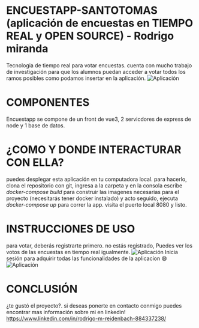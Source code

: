 # ENCUESTAPP-SANTOTOMAS (aplicación de encuestas en TIEMPO REAL y OPEN SOURCE) - Rodrigo miranda
Tecnologia de tiempo real para votar encuestas. cuenta con mucho trabajo de investigación para que los alumnos puedan acceder a votar todos los ramos posibles como podamos insertar en la aplicación.
![Aplicación](https://res.cloudinary.com/debvhmcid/image/upload/v1698216921/inicio_q14p2b.jpg)
# COMPONENTES
Encuestapp se compone de un front de vue3, 2 servicdores de express de node y 1 base de datos. 

# ¿COMO Y DONDE INTERACTURAR CON ELLA?
puedes desplegar esta aplicación en tu computadora local. para hacerlo, clona el repositorio con git, ingresa a la carpeta y en la consola escribe *docker-compose build* para construir las imagenes necesarias para el proyecto (necesitarás tener docker instalado) y acto seguido, ejecuta *docker-compose up* para correr la app. visita el puerto local 8080 y listo.

# INSTRUCCIONES DE USO
para votar, deberás registrarte primero. no estás registrado, Puedes ver los votos de las encuestas en tiempo real igualmente.
![Aplicación](https://res.cloudinary.com/debvhmcid/image/upload/v1698216643/encuesta_itwu3v.jpg)
Inicia sesión para adquirir todas las funcionalidades de la aplicacíon :smile:
![Aplicación](https://res.cloudinary.com/debvhmcid/image/upload/v1698216643/encuestas_urijuj.jpg)



# CONCLUSIÓN
¿te gustó el proyecto?. si deseas ponerte en contacto conmigo puedes encontrar mas información sobre mi en linkedin! https://www.linkedin.com/in/rodrigo-m-reidenbach-884337238/

